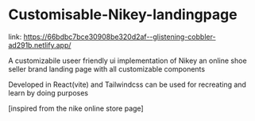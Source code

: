 # Customisable-Nikey-landingpage

link: https://66bdbc7bce30908be320d2af--glistening-cobbler-ad291b.netlify.app/

A customizabile useer friendly ui implementation of Nikey an online shoe seller brand landing page with all customizable components

Developed in React(vite) and Tailwindcss can be used for recreating and learn by doing purposes

[inspired from the nike online store page]
